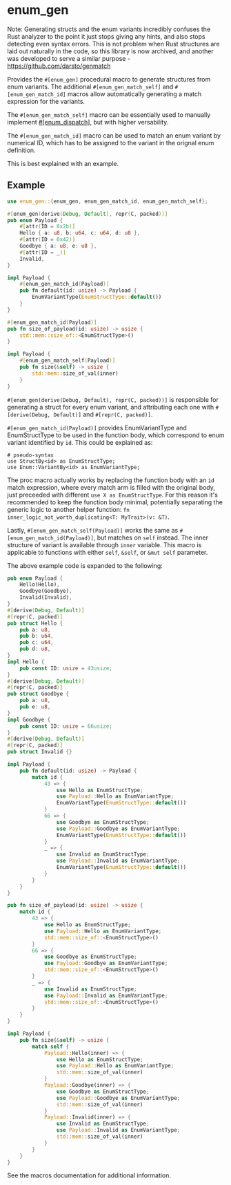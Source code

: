 # enum_gen

Note: Generating structs and the enum variants incredibly confuses the Rust analyzer to the point it just stops giving any hints, and also stops detecting even syntax errors. This is not problem when Rust structures are laid out naturally in the code, so this library is now archived, and another was developed to serve a similar purpose - https://github.com/darsto/genmatch

Provides the `#[enum_gen]` procedural macro to generate structures from enum variants.
The additional `#[enum_gen_match_self]` and `#[enum_gen_match_id]` macros allow automatically generating a match expression for the variants.

The `#[enum_gen_match_self]` macro can be essentially used to manually implement [#[enum_dispatch]](https://crates.io/crates/enum_dispatch), but with higher versability.

The `#[enum_gen_match_id]` macro can be used to match an enum variant by numerical ID, which has to be assigned to the variant in the orignal enum definition.

This is best explained with an example.

## Example

```rust
use enum_gen::{enum_gen, enum_gen_match_id, enum_gen_match_self};

#[enum_gen(derive(Debug, Default), repr(C, packed))]
pub enum Payload {
    #[attr(ID = 0x2b)]
    Hello { a: u8, b: u64, c: u64, d: u8 },
    #[attr(ID = 0x42)]
    Goodbye { a: u8, e: u8 },
    #[attr(ID = _)]
    Invalid,
}

impl Payload {
    #[enum_gen_match_id(Payload)]
    pub fn default(id: usize) -> Payload {
        EnumVariantType(EnumStructType::default())
    }
}

#[enum_gen_match_id(Payload)]
pub fn size_of_payload(id: usize) -> usize {
    std::mem::size_of::<EnumStructType>()
}

impl Payload {
    #[enum_gen_match_self(Payload)]
    pub fn size(&self) -> usize {
        std::mem::size_of_val(inner)
    }
}
```

`#[enum_gen(derive(Debug, Default), repr(C, packed))]` is responsible for generating a struct for every enum variant, and attributing each one with `#[derive(Debug, Default)]` and `#[repr(C, packed)]`.

`#[enum_gen_match_id(Payload)]` provides EnumVariantType and EnumStructType to be used in the function body, which correspond to enum variant identified by `id`. This could be explained as:

```ignore
# pseudo-syntax
use StructBy<id> as EnumStructType;
use Enum::VariantBy<id> as EnumVariantType;
```

The proc macro actually works by replacing the function body with an `id` match expression, where every match arm is filled with the original body, just preceeded with different `use X as EnumStructType`. For this reason it's recommended to keep the function body minimal, potentially separating the generic logic to another helper function: `fn inner_logic_not_worth_duplicating<T: MyTrait>(v: &T)`.

Lastly, `#[enum_gen_match_self(Payload)]` works the same as `#[enum_gen_match_id(Payload)]`, but matches on `self` instead. The inner structure of variant is available through `inner` variable. This macro is applicable to functions with either `self`, `&self`, or `&mut self` parameter.

The above example code is expanded to the following:

```rust
pub enum Payload {
    Hello(Hello),
    Goodbye(Goodbye),
    Invalid(Invalid),
}
#[derive(Debug, Default)]
#[repr(C, packed)]
pub struct Hello {
    pub a: u8,
    pub b: u64,
    pub c: u64,
    pub d: u8,
}
impl Hello {
    pub const ID: usize = 43usize;
}
#[derive(Debug, Default)]
#[repr(C, packed)]
pub struct Goodbye {
    pub a: u8,
    pub e: u8,
}
impl Goodbye {
    pub const ID: usize = 66usize;
}
#[derive(Debug, Default)]
#[repr(C, packed)]
pub struct Invalid {}

impl Payload {
    pub fn default(id: usize) -> Payload {
        match id {
            43 => {
                use Hello as EnumStructType;
                use Payload::Hello as EnumVariantType;
                EnumVariantType(EnumStructType::default())
            }
            66 => {
                use Goodbye as EnumStructType;
                use Payload::Goodbye as EnumVariantType;
                EnumVariantType(EnumStructType::default())
            }
            _ => {
                use Invalid as EnumStructType;
                use Payload::Invalid as EnumVariantType;
                EnumVariantType(EnumStructType::default())
            }
        }
    }
}

pub fn size_of_payload(id: usize) -> usize {
    match id {
        43 => {
            use Hello as EnumStructType;
            use Payload::Hello as EnumVariantType;
            std::mem::size_of::<EnumStructType>()
        }
        66 => {
            use Goodbye as EnumStructType;
            use Payload::Goodbye as EnumVariantType;
            std::mem::size_of::<EnumStructType>()
        }
        _ => {
            use Invalid as EnumStructType;
            use Payload::Invalid as EnumVariantType;
            std::mem::size_of::<EnumStructType>()
        }
    }
}

impl Payload {
    pub fn size(&self) -> usize {
        match self {
            Payload::Hello(inner) => {
                use Hello as EnumStructType;
                use Payload::Hello as EnumVariantType;
                std::mem::size_of_val(inner)
            }
            Payload::Goodbye(inner) => {
                use Goodbye as EnumStructType;
                use Payload::Goodbye as EnumVariantType;
                std::mem::size_of_val(inner)
            }
            Payload::Invalid(inner) => {
                use Invalid as EnumStructType;
                use Payload::Invalid as EnumVariantType;
                std::mem::size_of_val(inner)
            }
        }
    }
}
```

See the macros documentation for additional information.
